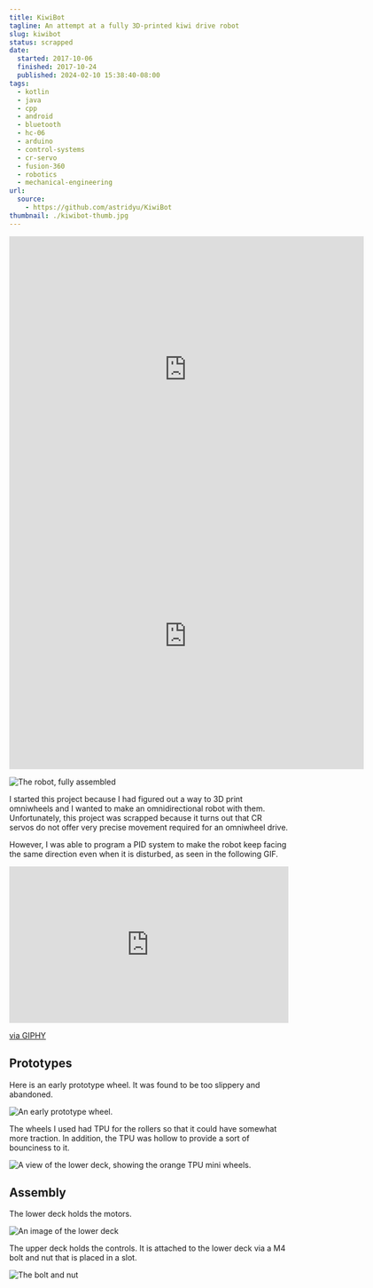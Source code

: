 ```yaml
---
title: KiwiBot
tagline: An attempt at a fully 3D-printed kiwi drive robot
slug: kiwibot
status: scrapped
date:
  started: 2017-10-06
  finished: 2017-10-24
  published: 2024-02-10 15:38:40-08:00
tags:
  - kotlin
  - java
  - cpp
  - android
  - bluetooth
  - hc-06
  - arduino
  - control-systems
  - cr-servo
  - fusion-360
  - robotics
  - mechanical-engineering
url:
  source:
    - https://github.com/astridyu/KiwiBot
thumbnail: ./kiwibot-thumb.jpg
---
```


<iframe src="https://myhub.autodesk360.com/ue28d9dcb/shares/public/SH56a43QTfd62c1cd968eb1efe20e185a001?mode=embed" width="640" height="480" allowfullscreen="true" webkitallowfullscreen="true" mozallowfullscreen="true"  frameborder="0"></iframe>

<iframe src="https://myhub.autodesk360.com/ue28d9dcb/shares/public/SH56a43QTfd62c1cd968deeb555105c15399?mode=embed" width="640" height="480" allowfullscreen="true" webkitallowfullscreen="true" mozallowfullscreen="true"  frameborder="0"></iframe>

![The robot, fully assembled](./kiwibot-raw.jpg)

I started this project because I had figured out a way to 3D print omniwheels
and I wanted to make an omnidirectional robot with them. Unfortunately, this
project was scrapped because it turns out that CR servos do not offer very
precise movement required for an omniwheel drive.

However, I was able to program a PID system to make the robot keep facing the
same direction even when it is disturbed, as seen in the following GIF.

<div style="width:100%;height:0;padding-bottom:56%;position:relative;"><iframe src="https://giphy.com/embed/Js2rsqtkQ4EMXftQDa" width="100%" height="100%" style="position:absolute" frameBorder="0" class="giphy-embed" allowFullScreen></iframe></div><p><a href="https://giphy.com/gifs/Js2rsqtkQ4EMXftQDa">via GIPHY</a></p>

## Prototypes

Here is an early prototype wheel. It was found to be too slippery and abandoned.

![An early prototype wheel.](./wheel-proto1.jpg)

The wheels I used had TPU for the rollers so that it could have somewhat more
traction. In addition, the TPU was hollow to provide a sort of bounciness to it.

![A view of the lower deck, showing the orange TPU mini wheels.](./lower-deck-assembled.jpg)

## Assembly

The lower deck holds the motors.

![An image of the lower deck](./lower-deck.jpg)

The upper deck holds the controls. It is attached to the lower deck via a M4
bolt and nut that is placed in a slot.

![The bolt and nut](./bolt-assembly-detail.jpg)
